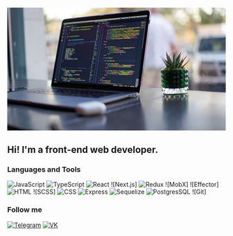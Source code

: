 ![Header](https://github.com/KardopoloFF/KardopoloFF/blob/main/assets/programming-laptop.jpg)

## Hi! I'm a front-end web developer.

### Languages and Tools
![JavaScript](https://img.shields.io/badge/-JavaScript-090909?style=for-the-badge&logo=JavaScript&logoColor=47C5FB)
![TypeScript](https://img.shields.io/badge/-TypeScript-3178C6?style=for-the-badge&logo=typescript&logoColor=47C5FB)
![React](https://img.shields.io/badge/-React-090909?style=for-the-badge&logo=React&logoColor=47C5FB)
![Next.js]
![Redux](https://img.shields.io/badge/-Redux-090909?style=for-the-badge&logo=Redux&logoColor=47C5FB)
![MobX]
![Effector]
![HTML](https://img.shields.io/badge/-HTML-090909?style=for-the-badge&logo=HTML&logoColor=47C5FB)
![SCSS]
![CSS](https://img.shields.io/badge/-CSS-090909?style=for-the-badge&logo=CSS&logoColor=47C5FB)
![Express](https://img.shields.io/badge/-Express-090909?style=for-the-badge&logo=Express&logoColor=47C5FB)
![Sequelize](https://img.shields.io/badge/-Sequelize-090909?style=for-the-badge&logo=Sequelize&logoColor=47C5FB)
![PostgresSQL](https://img.shields.io/badge/-PostgresSQL-090909?style=for-the-badge&logo=PostgresSQL&logoColor=47C5FB)
![Git]

### Follow me
[![Telegram](https://img.shields.io/badge/-Telegram-090909?style=for-the-badge&logo=telegram&logoColor=27A0D9)](https://t.me/Kardopoloff)
[![VK](https://img.shields.io/badge/-VK-090909?style=for-the-badge&logo=VK&logoColor=4F7DB3)](https://vk.com/kardopoloff20)


